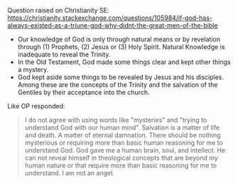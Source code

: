 Question raised on Christianity SE: https://christianity.stackexchange.com/questions/105984/if-god-has-always-existed-as-a-triune-god-why-didnt-the-great-men-of-the-bible

- Our knowledge of God is only through natural means or by revelation through (1) Prophets, (2) Jesus or (3) Holy Spirit. Natural Knowledge is inadequate to reveal the Trinity.
- In the Old Testament, God made some things clear and kept other things a mystery.
- God kept aside some things to be revealed by Jesus and his disciples. Among these are the concepts of the Trinity and the salvation of the Gentiles by their acceptance into the church.

Like OP responded:

> I do not agree with using words like "mysteries" and "trying to understand God with our human mind". Salvation is a matter of life and death. A matter of eternal damnation. There should be nothing mysterious or requiring more than basic human reasoning for me to understand God. God gave me a human brain, soul, and intellect. He can not reveal himself in theological concepts that are beyond my human nature or that require more than basic reasoning for me to understand. I am not an angel.